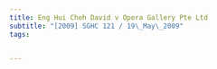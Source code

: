 ```yaml
---
title: Eng Hui Cheh David v Opera Gallery Pte Ltd 
subtitle: "[2009] SGHC 121 / 19\_May\_2009"
tags:


---
```


